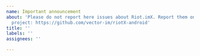 ```yaml
---
name: Important announcement
about: 'Please do not report here issues about Riot.imX. Report them on the RiotX
  project: https://github.com/vector-im/riotX-android'
title: ''
labels: ''
assignees: ''

---
```



